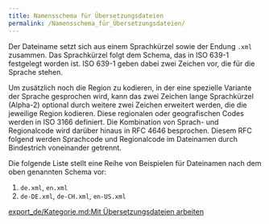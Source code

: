 ```yaml
---
title: Namensschema für Übersetzungsdateien
permalink: /Namensschema_für_Übersetzungsdateien/
---
```


Der Dateiname setzt sich aus einem Sprachkürzel sowie der Endung `.xml` zusammen. Das Sprachkürzel folgt dem Schema, das in ISO 639-1 festgelegt worden ist. ISO 639-1 geben dabei zwei Zeichen vor, die für die Sprache stehen.

Um zusätzlich noch die Region zu kodieren, in der eine spezielle Variante der Sprache gesprochen wird, kann das zwei Zeichen lange Sprachkürzel (Alpha-2) optional durch weitere zwei Zeichen erweitert werden, die die jeweilige Region kodieren. Diese regionalen oder geografischen Codes werden in ISO 3166 definiert. Die Kombination von Sprach- und Regionalcode wird darüber hinaus in RFC 4646 besprochen. Diesem RFC folgend werden Sprachcode und Regionalcode im Dateinamen durch Bindestrich voneinander getrennt.

Die folgende Liste stellt eine Reihe von Beispielen für Dateinamen nach dem oben genannten Schema vor:

1.  `de.xml`, `en.xml`
2.  `de-DE.xml`, `de-CH.xml`, `en-US.xml`

[export_de/Kategorie.md:Mit Übersetzungsdateien arbeiten](export_de/Kategorie.md:Mit_Übersetzungsdateien_arbeiten )
